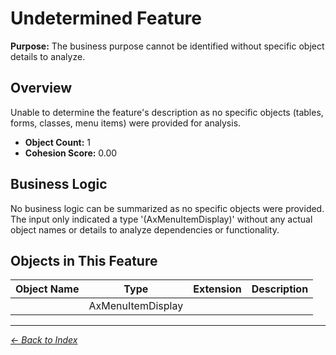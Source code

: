 # Undetermined Feature

**Purpose:** The business purpose cannot be identified without specific object details to analyze.

## Overview

Unable to determine the feature's description as no specific objects (tables, forms, classes, menu items) were provided for analysis.

- **Object Count:** 1
- **Cohesion Score:** 0.00

## Business Logic

No business logic can be summarized as no specific objects were provided. The input only indicated a type '(AxMenuItemDisplay)' without any actual object names or details to analyze dependencies or functionality.

## Objects in This Feature

| Object Name | Type | Extension | Description |
|-------------|------|-----------|-------------|
| [](Objects/Unnamed.md) | AxMenuItemDisplay |  |  |

---

*[← Back to Index](../../index.md)*
